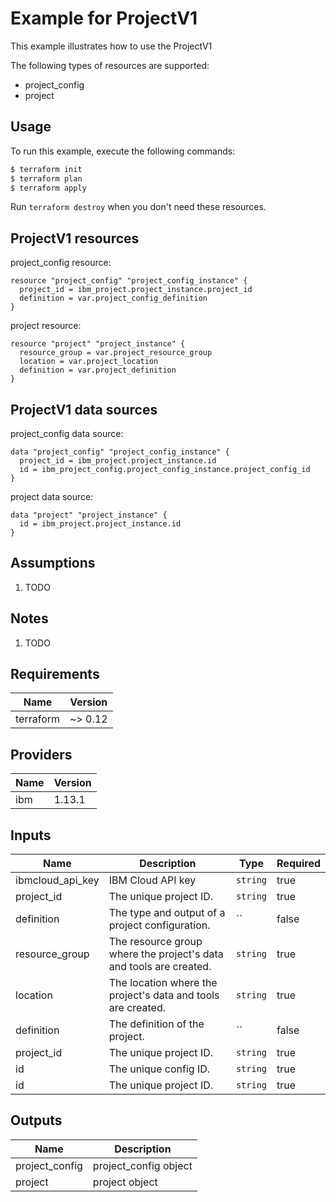 # Example for ProjectV1

This example illustrates how to use the ProjectV1

The following types of resources are supported:

* project_config
* project

## Usage

To run this example, execute the following commands:

```bash
$ terraform init
$ terraform plan
$ terraform apply
```

Run `terraform destroy` when you don't need these resources.


## ProjectV1 resources

project_config resource:

```hcl
resource "project_config" "project_config_instance" {
  project_id = ibm_project.project_instance.project_id
  definition = var.project_config_definition
}
```
project resource:

```hcl
resource "project" "project_instance" {
  resource_group = var.project_resource_group
  location = var.project_location
  definition = var.project_definition
}
```

## ProjectV1 data sources

project_config data source:

```hcl
data "project_config" "project_config_instance" {
  project_id = ibm_project.project_instance.id
  id = ibm_project_config.project_config_instance.project_config_id
}
```
project data source:

```hcl
data "project" "project_instance" {
  id = ibm_project.project_instance.id
}
```

## Assumptions

1. TODO

## Notes

1. TODO

## Requirements

| Name | Version |
|------|---------|
| terraform | ~> 0.12 |

## Providers

| Name | Version |
|------|---------|
| ibm | 1.13.1 |

## Inputs

| Name | Description | Type | Required |
|------|-------------|------|---------|
| ibmcloud\_api\_key | IBM Cloud API key | `string` | true |
| project_id | The unique project ID. | `string` | true |
| definition | The type and output of a project configuration. | `` | false |
| resource_group | The resource group where the project's data and tools are created. | `string` | true |
| location | The location where the project's data and tools are created. | `string` | true |
| definition | The definition of the project. | `` | false |
| project_id | The unique project ID. | `string` | true |
| id | The unique config ID. | `string` | true |
| id | The unique project ID. | `string` | true |

## Outputs

| Name | Description |
|------|-------------|
| project_config | project_config object |
| project | project object |
